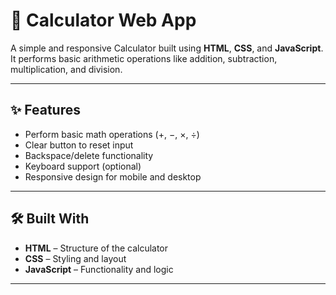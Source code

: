 # 🧮 Calculator Web App

A simple and responsive Calculator built using **HTML**, **CSS**, and **JavaScript**. It performs basic arithmetic operations like addition, subtraction, multiplication, and division.

---

## ✨ Features

- Perform basic math operations (+, −, ×, ÷)
- Clear button to reset input
- Backspace/delete functionality
- Keyboard support (optional)
- Responsive design for mobile and desktop

---

## 🛠️ Built With

- **HTML** – Structure of the calculator
- **CSS** – Styling and layout
- **JavaScript** – Functionality and logic

---

